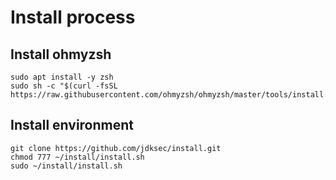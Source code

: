 # Install process

## Install ohmyzsh

```
sudo apt install -y zsh
sudo sh -c "$(curl -fsSL https://raw.githubusercontent.com/ohmyzsh/ohmyzsh/master/tools/install.sh)"
```

## Install environment

```
git clone https://github.com/jdksec/install.git
chmod 777 ~/install/install.sh
sudo ~/install/install.sh
```
